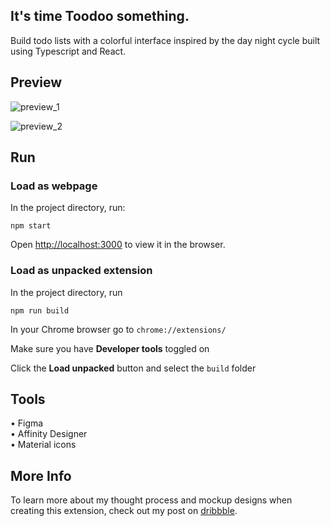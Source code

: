 ## It's time Toodoo something.

Build todo lists with a colorful interface inspired by the day night cycle built using Typescript and React.

## Preview

![preview_1](https://github.com/user-attachments/assets/b37ddbcc-567f-4a52-b1d9-228746261dc5)

![preview_2](https://github.com/user-attachments/assets/eadae56d-8438-43ba-b3d2-bea3e9e3bcc5)

## Run

### Load as webpage

In the project directory, run:

`npm start`

Open [http://localhost:3000](http://localhost:3000) to view it in the browser.

### Load as unpacked extension

In the project directory, run

`npm run build`

In your Chrome browser go to `chrome://extensions/`

Make sure you have **Developer tools** toggled on

Click the **Load unpacked** button and select the `build` folder

## Tools

• Figma \
• Affinity Designer \
• Material icons

## More Info

To learn more about my thought process and mockup designs when creating this extension, check out my post on [dribbble](https://dribbble.com/shots/23807920-Portfolio-Website-Design).
